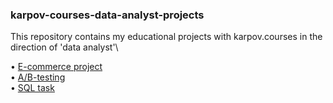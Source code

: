 ### karpov-courses-data-analyst-projects
This repository contains my educational projects with karpov.courses in the direction of 'data analyst'\

•	[E-commerce project](https://github.com/abrakoks/karpov-courses-data-analyst-projects/blob/main/karpov-courses-e-commerce.ipynb)\
•	[A/B-testing](https://github.com/abrakoks/karpov-courses-data-analyst-projects/blob/main/karpov-courses-ab-testing.ipynb)\
•	[SQL task](https://github.com/abrakoks/karpov-courses-data-analyst-projects/blob/main/karpov-courses-sql.ipynb)
